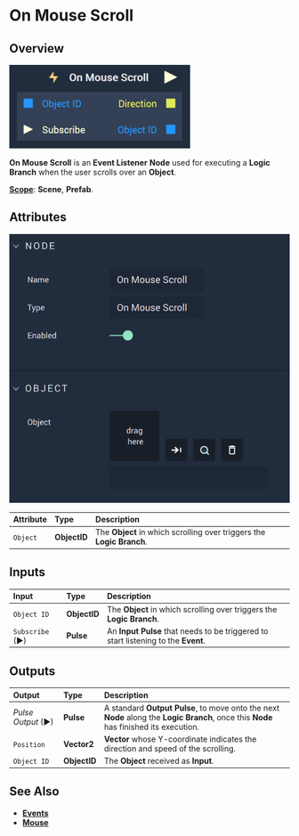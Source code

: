 # On Mouse Scroll

## Overview

![The On Mouse Scroll Node.](../../../.gitbook/assets/onmousescrollupdatedimage.png)

**On Mouse Scroll** is an **Event Listener** **Node** used for executing a **Logic Branch** when the user scrolls over an **Object**.

[**Scope**](../../overview.md#scopes): **Scene**, **Prefab**.

## Attributes

![The On Mouse Scroll Node Attributes.](../../../.gitbook/assets/onmousescrollattributes.png)

| Attribute | Type | Description |
| :--- | :--- | :--- |
| `Object` | **ObjectID** | The **Object** in which scrolling over triggers the **Logic Branch**. |

## Inputs

| Input | Type | Description |
| :--- | :--- | :--- |
| `Object ID` | **ObjectID** | The **Object** in which scrolling over triggers the **Logic Branch**. |
| `Subscribe` (►)|**Pulse** | An **Input Pulse** that needs to be triggered to start listening to the **Event**. |

## Outputs

| Output | Type | Description |
| :--- | :--- | :--- |
| _Pulse Output_ \(►\) | **Pulse** | A standard **Output Pulse**, to move onto the next **Node** along the **Logic Branch**, once this **Node** has finished its execution. |
| `Position` | **Vector2** | **Vector** whose Y-coordinate indicates the direction and speed of the scrolling. |
| `Object ID` | **ObjectID** | The **Object** received as **Input**. |

## See Also

* [**Events**](../)
* [**Mouse**](./)

